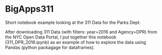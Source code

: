 # BigApps311
Short notebook example looking at the 311 Data for the Parks Dept.

After downloading 311 Data (with filters: year=2016 and Agency=DPR) from the NYC Open Data Portal, I put together this notebook (311_DPR_2016.ipynb) as an example of how to explore the data using Pandas (python packagage for dataframes).
